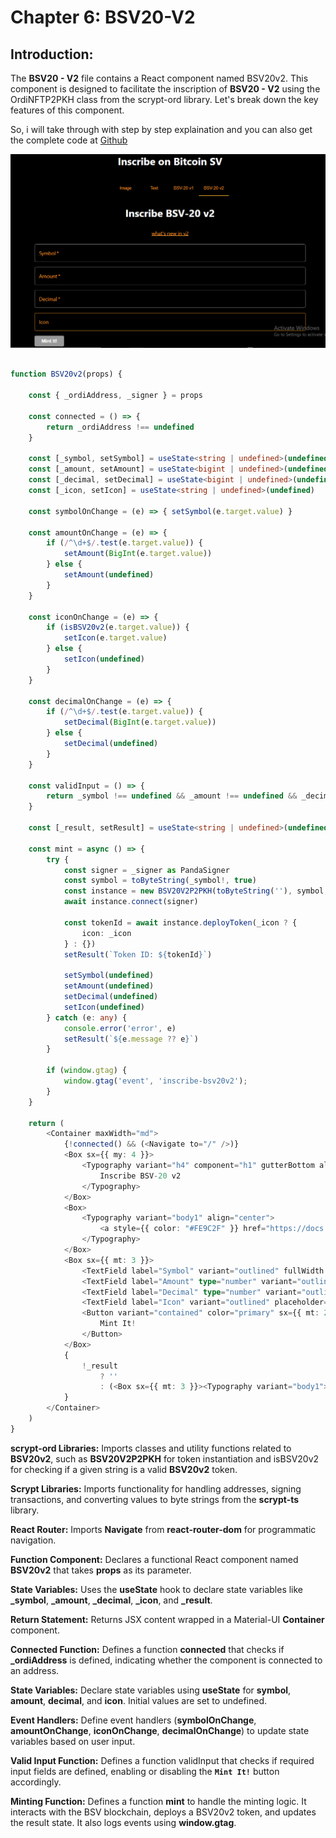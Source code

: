 # Chapter 6: BSV20-V2 
## Introduction:
The **BSV20 - V2** file contains a React component named BSV20v2. 
This component is designed to facilitate the inscription of **BSV20 - V2** using the OrdiNFTP2PKH class from the scrypt-ord library. 
Let's break down the key features of this component.

So, i will take through with step by step explaination and you can also get the complete code at [Github](https://github.com/sCrypt-Inc/inscribe/blob/master/src/bsv20v2.tsx)

![](../../5.png)

```ts

function BSV20v2(props) {

    const { _ordiAddress, _signer } = props

    const connected = () => {
        return _ordiAddress !== undefined
    }

    const [_symbol, setSymbol] = useState<string | undefined>(undefined)
    const [_amount, setAmount] = useState<bigint | undefined>(undefined)
    const [_decimal, setDecimal] = useState<bigint | undefined>(undefined)
    const [_icon, setIcon] = useState<string | undefined>(undefined)

    const symbolOnChange = (e) => { setSymbol(e.target.value) }

    const amountOnChange = (e) => {
        if (/^\d+$/.test(e.target.value)) {
            setAmount(BigInt(e.target.value))
        } else {
            setAmount(undefined)
        }
    }

    const iconOnChange = (e) => {
        if (isBSV20v2(e.target.value)) {
            setIcon(e.target.value)
        } else {
            setIcon(undefined)
        }
    }

    const decimalOnChange = (e) => {
        if (/^\d+$/.test(e.target.value)) {
            setDecimal(BigInt(e.target.value))
        } else {
            setDecimal(undefined)
        }
    }

    const validInput = () => {
        return _symbol !== undefined && _amount !== undefined && _decimal !== undefined
    }

    const [_result, setResult] = useState<string | undefined>(undefined)

    const mint = async () => {
        try {
            const signer = _signer as PandaSigner
            const symbol = toByteString(_symbol!, true)
            const instance = new BSV20V2P2PKH(toByteString(''), symbol, _amount!, _decimal!, Addr(_ordiAddress!.toByteString()))
            await instance.connect(signer)

            const tokenId = await instance.deployToken(_icon ? {
                icon: _icon
            } : {})
            setResult(`Token ID: ${tokenId}`)

            setSymbol(undefined)
            setAmount(undefined)
            setDecimal(undefined)
            setIcon(undefined)
        } catch (e: any) {
            console.error('error', e)
            setResult(`${e.message ?? e}`)
        }

        if (window.gtag) {
            window.gtag('event', 'inscribe-bsv20v2');
        }
    }

    return (
        <Container maxWidth="md">
            {!connected() && (<Navigate to="/" />)}
            <Box sx={{ my: 4 }}>
                <Typography variant="h4" component="h1" gutterBottom align="center">
                    Inscribe BSV-20 v2
                </Typography>
            </Box>
            <Box>
                <Typography variant="body1" align="center">
                    <a style={{ color: "#FE9C2F" }} href="https://docs.1satordinals.com/bsv20#new-in-v2-tickerless-mode" target="_blank" rel="noreferrer">what's new in v2</a>
                </Typography>
            </Box>
            <Box sx={{ mt: 3 }}>
                <TextField label="Symbol" variant="outlined" fullWidth required onChange={symbolOnChange} />
                <TextField label="Amount" type="number" variant="outlined" fullWidth required sx={{ mt: 2 }} onChange={amountOnChange} />
                <TextField label="Decimal" type="number" variant="outlined" fullWidth required sx={{ mt: 2 }} onChange={decimalOnChange} />
                <TextField label="Icon" variant="outlined" placeholder="1Sat Ordinals NFT origin" fullWidth sx={{ mt: 2 }} onChange={iconOnChange} />
                <Button variant="contained" color="primary" sx={{ mt: 2 }} disabled={!connected() || !validInput()} onClick={mint}>
                    Mint It!
                </Button>
            </Box>
            {
                !_result
                    ? ''
                    : (<Box sx={{ mt: 3 }}><Typography variant="body1">{_result}</Typography></Box>)
            }
        </Container>
    )
}

```
**scrypt-ord Libraries:** Imports classes and utility functions related to **BSV20v2**, such as **BSV20V2P2PKH** for token instantiation and isBSV20v2 for checking if a given string is a valid **BSV20v2** token.

**Scrypt Libraries:** Imports functionality for handling addresses, signing transactions, and converting values to byte strings from the **scrypt-ts** library.

**React Router:** Imports **Navigate** from **react-router-dom** for programmatic navigation.

**Function Component:** Declares a functional React component named **BSV20v2** that takes **props** as its parameter.

**State Variables:** Uses the **useState** hook to declare state variables like **_symbol**, **_amount**, **_decimal**, **_icon**, and **_result**.

**Return Statement:** Returns JSX content wrapped in a Material-UI **Container** component.

**Connected Function:** Defines a function **connected** that checks if **_ordiAddress** is defined, indicating whether the component is connected to an address.

**State Variables:** Declare state variables using **useState** for **symbol**, **amount**, **decimal**, and **icon**. Initial values are set to undefined.

**Event Handlers:** Define event handlers (**symbolOnChange**, **amountOnChange**, **iconOnChange**, **decimalOnChange**) to update state variables based on user input.

**Valid Input Function:** Defines a function validInput that checks if required input fields are defined, enabling or disabling the **`Mint It!`** button accordingly.

**Minting Function:** Defines a function **mint** to handle the minting logic. It interacts with the BSV blockchain, deploys a BSV20v2 token, and updates the result state. It also logs events using **window.gtag**.
